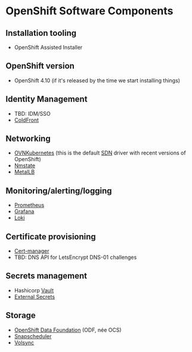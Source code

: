 # OpenShift Software Components

## Installation tooling

- OpenShift Assisted Installer

## OpenShift version

- OpenShift 4.10 (if it's released by the time we start installing things)

## Identity Management

- TBD: IDM/SSO
- [ColdFront][]

[coldfront]: https://coldfront.readthedocs.io/en/latest/

## Networking

- [OVNKubernetes][] (this is the default [SDN][] driver with recent versions of OpenShift)
- [Nmstate][]
- [MetalLB][]

[ovnkubernetes]: https://github.com/ovn-org/ovn-kubernetes
[nmstate]: https://nmstate.io/
[metallb]: https://metallb.universe.tf/
[sdn]: https://en.wikipedia.org/wiki/Software-defined_networking

## Monitoring/alerting/logging

- [Prometheus][]
- [Grafana][]
- [Loki][]

[prometheus]: https://prometheus.io/
[grafana]: https://grafana.com/
[loki]: https://grafana.com/oss/loki/

## Certificate provisioning

- [Cert-manager][]
- TBD: DNS API for LetsEncrypt DNS-01 challenges

[cert-manager]: https://cert-manager.io/docs/

## Secrets management

- Hashicorp [Vault][]
- [External Secrets][]

[external secrets]: https://github.com/external-secrets/kubernetes-external-secrets
[vault]: https://www.vaultproject.io/

## Storage

- [OpenShift Data Foundation][odf] (ODF, née OCS)
- [Snapscheduler][]
- [Volsync][]

[odf]: https://www.redhat.com/en/technologies/cloud-computing/openshift-data-foundation
[snapscheduler]: https://github.com/backube/snapscheduler
[volsync]: https://github.com/backube/volsync

